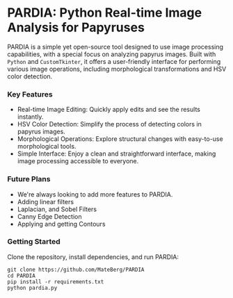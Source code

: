 # PARDIA: Python Real-time Image Analysis for Papyruses



PARDIA is a simple yet open-source tool designed to use image processing capabilities, with a special focus on analyzing papyrus images. 
Built with `Python` and `CustomTkinter`, it offers a user-friendly interface for performing various image operations, including morphological transformations and HSV color detection.

### Key Features
- Real-time Image Editing: Quickly apply edits and see the results instantly.
- HSV Color Detection: Simplify the process of detecting colors in papyrus images.
- Morphological Operations: Explore structural changes with easy-to-use morphological tools.
- Simple Interface: Enjoy a clean and straightforward interface, making image processing accessible to everyone.

### Future Plans
- We're always looking to add more features to PARDIA.
- Adding linear filters
- Laplacian, and Sobel Filters
- Canny Edge Detection
- Applying and getting Contours

### Getting Started
Clone the repository, install dependencies, and run PARDIA:
```
git clone https://github.com/MateBerg/PARDIA
cd PARDIA
pip install -r requirements.txt
python pardia.py
```

